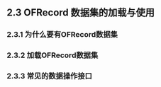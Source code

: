 ## 2.3 OFRecord 数据集的加载与使用

### 2.3.1 为什么要有OFRecord数据集

### 2.3.2 加载OFRecord数据集

### 2.3.3 常见的数据操作接口



